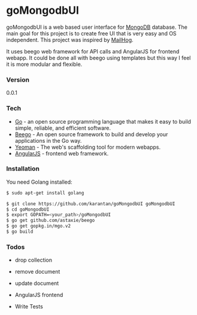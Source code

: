 # goMongodbUI

goMongodbUI is a web based user interface for [MongoDB] database. The main goal for this project is to create free UI that is very easy and OS independent. This project was inspired by [MailHog].

It uses beego web framework for API calls and AngularJS for frontend webapp. It could be done all with beego using templates but this way I feel it is more modular and flexible.

### Version
0.0.1

### Tech

* [Go] - an open source programming language that makes it easy to build simple, reliable, and efficient software.
* [Beego] - An open source framework to build and develop your applications in the Go way.
* [Yeoman] - The web's scaffolding tool for modern webapps.
* [AngularJS] - frontend web framework.

### Installation

You need Golang installed:

```sh
$ sudo apt-get install golang
```

```sh
$ git clone https://github.com/karantan/goMongodbUI goMongodbUI 
$ cd goMongodbUI
$ export GOPATH=<your_path>/goMongodbUI
$ go get github.com/astaxie/beego
$ go get gopkg.in/mgo.v2
$ go build
```

### Todos
 - drop collection
 - remove document
 - update document
 - AngularJS frontend
 - Write Tests


   [MongoDB]: <https://www.mongodb.org/>
   [MailHog]: <https://github.com/mailhog/MailHog>
   [Go]: <https://golang.org/>
   [Beego]: <http://beego.me/>
   [Yeoman]: <http://yeoman.io/>
   [AngularJS]: <https://angularjs.org/>
